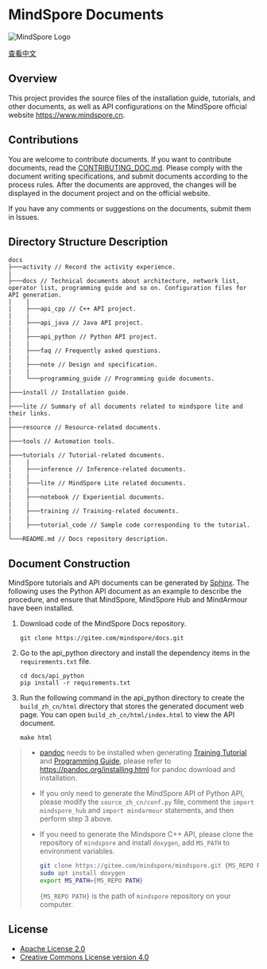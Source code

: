 ﻿# MindSpore Documents

![MindSpore Logo](resource/MindSpore-logo.png)

[查看中文](./README_CN.md)

## Overview

This project provides the source files of the installation guide, tutorials, and other documents, as well as API configurations on the MindSpore official website <https://www.mindspore.cn>.

## Contributions

You are welcome to contribute documents. If you want to contribute documents, read the [CONTRIBUTING_DOC.md](./CONTRIBUTING_DOC.md). Please comply with the document writing specifications, and submit documents according to the process rules. After the documents are approved, the changes will be displayed in the document project and on the official website.

If you have any comments or suggestions on the documents, submit them in Issues.

## Directory Structure Description

```text
docs
├───activity // Record the activity experience.
|
├───docs // Technical documents about architecture, network list, operator list, programming guide and so on. Configuration files for API generation.
|    |
|    ├───api_cpp // C++ API project.
|    |
|    ├───api_java // Java API project.
|    |
|    ├───api_python // Python API project.
|    |
|    ├───faq // Frequently asked questions.
|    |
|    ├───note // Design and specification.
|    |
|    └───programming_guide // Programming guide documents.
│
├───install // Installation guide.
│
├───lite // Summary of all documents related to mindspore lite and their links.
│
├───resource // Resource-related documents.
│
├───tools // Automation tools.
│
├───tutorials // Tutorial-related documents.
|    |
|    ├───inference // Inference-related documents.
|    |
|    ├───lite // MindSpore Lite related documents.
|    |
|    ├───notebook // Experiential documents.
|    |
|    ├───training // Training-related documents.
|    |
|    ├───tutorial_code // Sample code corresponding to the tutorial.
│
└───README.md // Docs repository description.
```

## Document Construction

MindSpore tutorials and API documents can be generated by [Sphinx](https://www.sphinx-doc.org/en/master/). The following uses the Python API document as an example to describe the procedure, and ensure that MindSpore, MindSpore Hub and MindArmour have been installed.

1. Download code of the MindSpore Docs repository.

   ```shell
   git clone https://gitee.com/mindspore/docs.git
   ```

2. Go to the api_python directory and install the dependency items in the `requirements.txt` file.

   ```shell
   cd docs/api_python
   pip install -r requirements.txt
   ```

3. Run the following command in the api_python directory to create the `build_zh_cn/html` directory that stores the generated document web page. You can open `build_zh_cn/html/index.html` to view the API document.

   ```shell
   make html
   ```

> - [pandoc](https://pandoc.org/) needs to be installed when generating [Training Tutorial](https://gitee.com/mindspore/docs/tree/master/tutorials/training) and [Programming Guide](https://gitee.com/mindspore/docs/tree/master/docs/programming_guide), please refer to <https://pandoc.org/installing.html> for pandoc download and installation.
>
> - If you only need to generate the MindSpore API of Python API, please modify the `source_zh_cn/conf.py` file, comment the `import mindspore_hub` and `import mindarmour` statements, and then perform step 3 above.
>
> - If you need to generate the Mindspore C++ API, please clone the repository of `mindspore` and install `doxygen`, add `MS_PATH` to environment variables.
>
>   ```bash
>   git clone https://gitee.com/mindspore/mindspore.git {MS_REPO PATH}
>   sudo apt install doxygen
>   export MS_PATH={MS_REPO PATH}
>   ```
>
>   `{MS_REPO PATH}` is the path of `mindspore` repository on your computer.

## License

- [Apache License 2.0](LICENSE)
- [Creative Commons License version 4.0](LICENSE-CC-BY-4.0)
